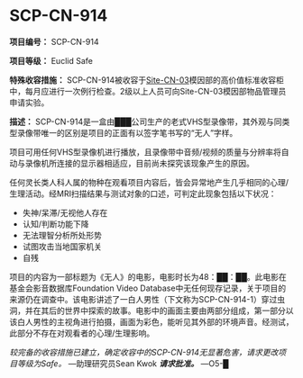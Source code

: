 # SCP-CN-914


**项目编号：** SCP-CN-914

**项目等级：** Euclid Safe

**特殊收容措施：** SCP-CN-914被收容于[Site-CN-03](//scp-wiki-cn.wikidot.com/site-cn-03)模因部的高价值标准收容柜中，每月应进行一次例行检查。2级以上人员可向Site-CN-03模因部物品管理员申请实验。

**描述：** SCP-CN-914是一盒由███公司生产的老式VHS型录像带，其外观与同类型录像带唯一的区别是项目的正面有以签字笔书写的“无人”字样。

项目可用任何VHS型录像机进行播放，且录像带中音频/视频的质量与分辨率将自动与录像机所连接的显示器相适应，目前尚未探究该现象产生的原因。

任何灵长类人科人属的物种在观看项目内容后，皆会异常地产生几乎相同的心理/生理活动。经MRI扫描结果与测试对象的口述，可判定此现象包括以下状况：

- 失神/呆滞/无视他人存在
- 认知/判断功能下降
- 无法理智分析所处形势
- 试图攻击当地国家机关
- 自残

项目的内容为一部标题为《无人》的电影，电影时长为48：██：██。此电影在<span class='ruby'>&#22522;&#37329;&#20250;&#24433;&#38899;&#25968;&#25454;&#24211;Foundation Video Database</span>中无任何现存记录，关于项目的来源仍在调查中。该电影讲述了一白人男性（下文称为SCP-CN-914-1）穿过虫洞，并在其后的世界中探索的故事。电影中的画面主要由两部分组成，第一部分以该白人男性的主视角进行拍摄，画面为彩色，能听见其外部的环境声音。经测试，此部分不存在对观看者的心理/生理影响。



*较完备的收容措施已建立，确定收容中的SCP-CN-914无显著危害，请求更改项目等级为Safe。* —助理研究员Sean Kwok
*<strong>&#35831;&#27714;&#25209;&#20934;&#12290;</strong>* —O5-█





